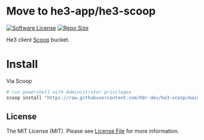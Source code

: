 # Move to he3-app/he3-scoop

[![Software License][ico-license]](LICENSE.md)
[![Repo Size][ico-github-repo-size]][link-github-repo-size]

He3 client [Scoop][link-scoop] bucket.

# Install

Via Scoop

```powershell
# run powershell with Administrator privileges
scoop install "https://raw.githubusercontent.com/h8r-dev/he3-scoop/main/he3.json"
```

## License

The MIT License (MIT). Please see [License File](LICENSE.md) for more information.

[ico-license]: https://img.shields.io/badge/license-MIT-brightgreen.svg?style=flat-square
[ico-github-repo-size]: https://img.shields.io/github/repo-size/h8r-dev/he3-scoop?style=flat-square
[link-github-repo-size]: https://github.com/h8r-dev/he3-scoop/tree/main
[link-scoop]: https://scoop.sh
